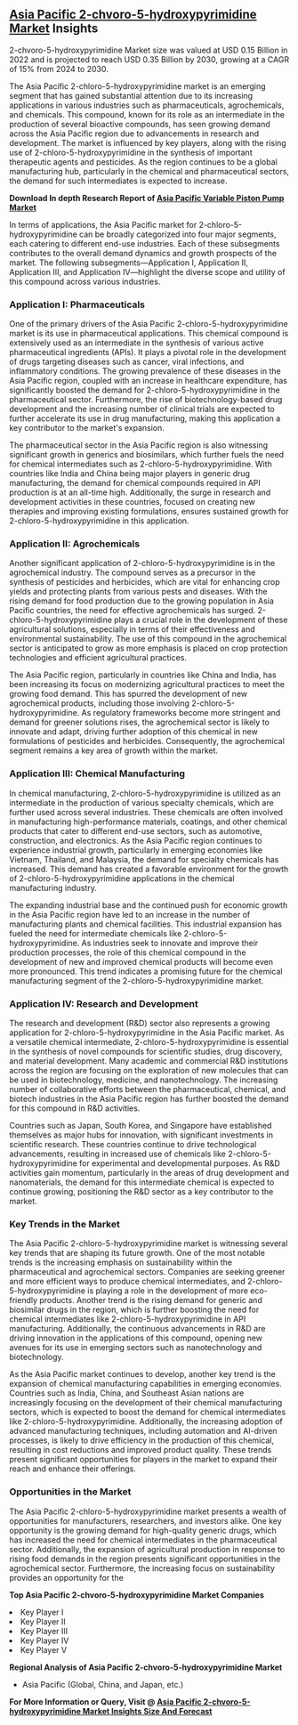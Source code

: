 <h2><a href="https://www.verifiedmarketreports.com/download-sample/?rid=73523&amp;utm_source=Github-Feb&amp;utm_medium=219" target="_blank">Asia Pacific 2-chvoro-5-hydroxypyrimidine Market</a> Insights</h2><p>2-chvoro-5-hydroxypyrimidine Market size was valued at USD 0.15 Billion in 2022 and is projected to reach USD 0.35 Billion by 2030, growing at a CAGR of 15% from 2024 to 2030.</p><p><p>The Asia Pacific 2-chloro-5-hydroxypyrimidine market is an emerging segment that has gained substantial attention due to its increasing applications in various industries such as pharmaceuticals, agrochemicals, and chemicals. This compound, known for its role as an intermediate in the production of several bioactive compounds, has seen growing demand across the Asia Pacific region due to advancements in research and development. The market is influenced by key players, along with the rising use of 2-chloro-5-hydroxypyrimidine in the synthesis of important therapeutic agents and pesticides. As the region continues to be a global manufacturing hub, particularly in the chemical and pharmaceutical sectors, the demand for such intermediates is expected to increase. <p><strong>Download In depth Research Report of <a href="https://www.verifiedmarketreports.com/download-sample/?rid=236118&amp;utm_source=Pulse-Dec&amp;utm_medium=219" target="_blank">Asia Pacific Variable Piston Pump Market</a></strong></p> In terms of applications, the Asia Pacific market for 2-chloro-5-hydroxypyrimidine can be broadly categorized into four major segments, each catering to different end-use industries. Each of these subsegments contributes to the overall demand dynamics and growth prospects of the market. The following subsegments—Application I, Application II, Application III, and Application IV—highlight the diverse scope and utility of this compound across various industries. <h3>Application I: Pharmaceuticals</h3> <p>One of the primary drivers of the Asia Pacific 2-chloro-5-hydroxypyrimidine market is its use in pharmaceutical applications. This chemical compound is extensively used as an intermediate in the synthesis of various active pharmaceutical ingredients (APIs). It plays a pivotal role in the development of drugs targeting diseases such as cancer, viral infections, and inflammatory conditions. The growing prevalence of these diseases in the Asia Pacific region, coupled with an increase in healthcare expenditure, has significantly boosted the demand for 2-chloro-5-hydroxypyrimidine in the pharmaceutical sector. Furthermore, the rise of biotechnology-based drug development and the increasing number of clinical trials are expected to further accelerate its use in drug manufacturing, making this application a key contributor to the market's expansion.</p> <p>The pharmaceutical sector in the Asia Pacific region is also witnessing significant growth in generics and biosimilars, which further fuels the need for chemical intermediates such as 2-chloro-5-hydroxypyrimidine. With countries like India and China being major players in generic drug manufacturing, the demand for chemical compounds required in API production is at an all-time high. Additionally, the surge in research and development activities in these countries, focused on creating new therapies and improving existing formulations, ensures sustained growth for 2-chloro-5-hydroxypyrimidine in this application.</p> <h3>Application II: Agrochemicals</h3> <p>Another significant application of 2-chloro-5-hydroxypyrimidine is in the agrochemical industry. The compound serves as a precursor in the synthesis of pesticides and herbicides, which are vital for enhancing crop yields and protecting plants from various pests and diseases. With the rising demand for food production due to the growing population in Asia Pacific countries, the need for effective agrochemicals has surged. 2-chloro-5-hydroxypyrimidine plays a crucial role in the development of these agricultural solutions, especially in terms of their effectiveness and environmental sustainability. The use of this compound in the agrochemical sector is anticipated to grow as more emphasis is placed on crop protection technologies and efficient agricultural practices.</p> <p>The Asia Pacific region, particularly in countries like China and India, has been increasing its focus on modernizing agricultural practices to meet the growing food demand. This has spurred the development of new agrochemical products, including those involving 2-chloro-5-hydroxypyrimidine. As regulatory frameworks become more stringent and demand for greener solutions rises, the agrochemical sector is likely to innovate and adapt, driving further adoption of this chemical in new formulations of pesticides and herbicides. Consequently, the agrochemical segment remains a key area of growth within the market.</p> <h3>Application III: Chemical Manufacturing</h3> <p>In chemical manufacturing, 2-chloro-5-hydroxypyrimidine is utilized as an intermediate in the production of various specialty chemicals, which are further used across several industries. These chemicals are often involved in manufacturing high-performance materials, coatings, and other chemical products that cater to different end-use sectors, such as automotive, construction, and electronics. As the Asia Pacific region continues to experience industrial growth, particularly in emerging economies like Vietnam, Thailand, and Malaysia, the demand for specialty chemicals has increased. This demand has created a favorable environment for the growth of 2-chloro-5-hydroxypyrimidine applications in the chemical manufacturing industry.</p> <p>The expanding industrial base and the continued push for economic growth in the Asia Pacific region have led to an increase in the number of manufacturing plants and chemical facilities. This industrial expansion has fueled the need for intermediate chemicals like 2-chloro-5-hydroxypyrimidine. As industries seek to innovate and improve their production processes, the role of this chemical compound in the development of new and improved chemical products will become even more pronounced. This trend indicates a promising future for the chemical manufacturing segment of the 2-chloro-5-hydroxypyrimidine market.</p> <h3>Application IV: Research and Development</h3> <p>The research and development (R&D) sector also represents a growing application for 2-chloro-5-hydroxypyrimidine in the Asia Pacific market. As a versatile chemical intermediate, 2-chloro-5-hydroxypyrimidine is essential in the synthesis of novel compounds for scientific studies, drug discovery, and material development. Many academic and commercial R&D institutions across the region are focusing on the exploration of new molecules that can be used in biotechnology, medicine, and nanotechnology. The increasing number of collaborative efforts between the pharmaceutical, chemical, and biotech industries in the Asia Pacific region has further boosted the demand for this compound in R&D activities.</p> <p>Countries such as Japan, South Korea, and Singapore have established themselves as major hubs for innovation, with significant investments in scientific research. These countries continue to drive technological advancements, resulting in increased use of chemicals like 2-chloro-5-hydroxypyrimidine for experimental and developmental purposes. As R&D activities gain momentum, particularly in the areas of drug development and nanomaterials, the demand for this intermediate chemical is expected to continue growing, positioning the R&D sector as a key contributor to the market.</p> <h3>Key Trends in the Market</h3> <p>The Asia Pacific 2-chloro-5-hydroxypyrimidine market is witnessing several key trends that are shaping its future growth. One of the most notable trends is the increasing emphasis on sustainability within the pharmaceutical and agrochemical sectors. Companies are seeking greener and more efficient ways to produce chemical intermediates, and 2-chloro-5-hydroxypyrimidine is playing a role in the development of more eco-friendly products. Another trend is the rising demand for generic and biosimilar drugs in the region, which is further boosting the need for chemical intermediates like 2-chloro-5-hydroxypyrimidine in API manufacturing. Additionally, the continuous advancements in R&D are driving innovation in the applications of this compound, opening new avenues for its use in emerging sectors such as nanotechnology and biotechnology.</p> <p>As the Asia Pacific market continues to develop, another key trend is the expansion of chemical manufacturing capabilities in emerging economies. Countries such as India, China, and Southeast Asian nations are increasingly focusing on the development of their chemical manufacturing sectors, which is expected to boost the demand for chemical intermediates like 2-chloro-5-hydroxypyrimidine. Additionally, the increasing adoption of advanced manufacturing techniques, including automation and AI-driven processes, is likely to drive efficiency in the production of this chemical, resulting in cost reductions and improved product quality. These trends present significant opportunities for players in the market to expand their reach and enhance their offerings.</p> <h3>Opportunities in the Market</h3> <p>The Asia Pacific 2-chloro-5-hydroxypyrimidine market presents a wealth of opportunities for manufacturers, researchers, and investors alike. One key opportunity is the growing demand for high-quality generic drugs, which has increased the need for chemical intermediates in the pharmaceutical sector. Additionally, the expansion of agricultural production in response to rising food demands in the region presents significant opportunities in the agrochemical sector. Furthermore, the increasing focus on sustainability provides an opportunity for the</p><p><strong>Top Asia Pacific 2-chvoro-5-hydroxypyrimidine Market Companies</strong></p><div data-test-id=""><p><li>Key Player I</li><li> Key Player II</li><li> Key Player III</li><li> Key Player IV</li><li> Key Player V</li></p><div><strong>Regional Analysis of&nbsp;Asia Pacific 2-chvoro-5-hydroxypyrimidine Market</strong></div><ul><li dir="ltr"><p dir="ltr">Asia Pacific (Global, China, and Japan, etc.)</p></li></ul><p><strong>For More Information or Query, Visit @&nbsp;</strong><strong><a href="https://www.verifiedmarketreports.com/product/2-chvoro-5-hydroxypyrimidine-market-insights-2019-global-and-chinese-analysis-and-forecast-to-2024/?utm_source=Github-Feb&amp;utm_medium=219" target="_blank">Asia Pacific 2-chvoro-5-hydroxypyrimidine Market Insights Size And Forecast</a></strong></p></div><h2>&nbsp;</h2><div data-test-id="">&nbsp;</div>
